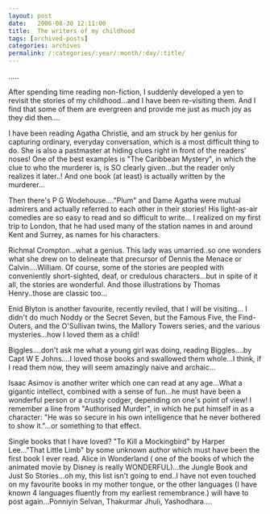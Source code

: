```yaml
---
layout: post
date:	2006-08-30 12:11:00
title:  The writers of my childhood
tags: [archived-posts]
categories: archives
permalink: /:categories/:year/:month/:day/:title/
---
```

.....

After spending time reading non-fiction, I suddenly developed a yen to revisit the stories of my childhood...and I have been re-visiting them. And I find that some of them are evergreen and provide me just as much joy as they did then....

I have been reading Agatha Christie, and am struck by her genius for capturing ordinary, everyday conversation, which is a most difficult thing to do. She is also a pastmaster at hiding clues right in front of the readers' noses! One of the best examples is "The Caribbean Mystery", in which the clue to who the murderer is, is SO clearly given...but the reader only realizes it later..! And one book (at least) is actually written by the murderer...

Then there's P G Wodehouse...."Plum" and Dame Agatha were mutual admirers and actually referred to each other in their stories! His light-as-air comedies are so easy to read and so difficult to write... I realized on my first trip to London, that he had used many of the station names in and around Kent and Surrey,&nbsp;as names for his characters.

Richmal Crompton...what a genius. This lady was umarried..so one wonders what she drew on to delineate that precursor of Dennis the Menace or Calvin....William. Of course, some of the stories are peopled with conveniently short-sighted, deaf, or credulous characters...but in spite of it all, the stories are wonderful. And those illustrations by Thomas Henry..those are classic too...

Enid Blyton is another favourite, recently reviled, that I will be visiting... I didn't do much Noddy or the Secret Seven, but the Famous Five, the Find-Outers, and the O'Sullivan twins, the Mallory Towers series, and the various mysteries...how I loved them as a child!

Biggles....don't ask me what a young girl was doing, reading Biggles....by Capt W E Johns....I loved those books and swallowed them whole...I think, if I read them now, they will seem amazingly naive and archaic...

Isaac Asimov is another writer which one can read at any age...What a gigantic intellect, combined with a sense of fun...he must have been a wonderful person or a crusty codger, depending on one's point of view! I remember a line from "Authorised Murder", in which he put himself in as a character: "He was so secure in his own intelligence that he never bothered to show it."...or something to that effect. 

Single books that I have loved? "To Kill a Mockingbird" by Harper Lee..."That Little Limb" by some unknown author which must have been the first book I ever read. Alice in Wonderland ( one of the books of which the animated movie by Disney is really WONDERFUL)...the Jungle Book and Just So Stories...oh my, this list isn't going to end..I have not even touched on my favourite books in my mother tongue, or the other languages (I have known 4 languages fluently from my earliest remembrance.) will have to post again...Ponniyin Selvan, Thakurmar Jhuli, Yashodhara....

